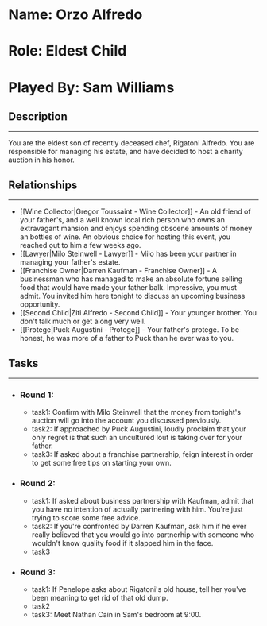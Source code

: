 # Name: Orzo Alfredo
# Role: Eldest Child
# Played By: Sam Williams

## Description
---
You are the eldest son of recently deceased chef, Rigatoni Alfredo. You are responsible for managing his estate, and have decided to host a charity auction in his honor.

## Relationships
---
- [[Wine Collector|Gregor Toussaint - Wine Collector]]  - An old friend of your father's, and a well known local rich person who owns an extravagant mansion and enjoys spending obscene amounts of money an bottles of wine. An obvious choice for hosting this event, you reached out to him a few weeks ago.
- [[Lawyer|Milo Steinwell - Lawyer]]  - Milo has been your partner in managing your father's estate.
- [[Franchise Owner|Darren Kaufman - Franchise Owner]]  - A businessman who has managed to make an absolute fortune selling food that would have made your father balk. Impressive, you must admit. You invited him here tonight to discuss an upcoming business opportunity.
- [[Second Child|Ziti Alfredo - Second Child]]  - Your younger brother. You don't talk much or get along very well.
- [[Protege|Puck Augustini - Protege]]  - Your father's protege. To be honest, he was more of a father to Puck than he ever was to you.

## Tasks
___
- ### Round 1: 
	- task1: Confirm with Milo Steinwell that the money from tonight's auction will go into the account you discussed previously. 
	- task2: If approached by Puck Augustini, loudly proclaim that your only regret is that such an uncultured lout is taking over for your father.
	- task3: If asked about a franchise partnership, feign interest in order to get some free tips on starting your own.
- ### Round 2:
	- task1: If asked about business partnership with Kaufman, admit that you have no intention of actually partnering with him. You're just trying to score some free advice.
	- task2: If you're confronted by Darren Kaufman, ask him if he ever really believed that you would go into partnerhip with someone who wouldn't know quality food if it slapped him in the face.
	- task3
- ### Round 3:
	- task1: If Penelope asks about Rigatoni's old house, tell her you've been meaning to get rid of that old dump.
	- task2
	- task3: Meet Nathan Cain in Sam's bedroom at 9:00.